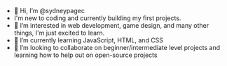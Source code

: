 - 👋 Hi, I’m @sydneypagec
- I'm new to coding and currently building my first projects.  
- 👀 I’m interested in web development, game design, and many other things, I'm just excited to learn.  
- 🌱 I’m currently learning JavaScript, HTML, and CSS
- 💞️ I’m looking to collaborate on beginner/intermediate level projects and learning how to help out on open-source projects
